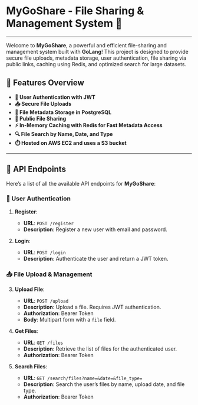 # MyGoShare - File Sharing & Management System 📂
---

Welcome to **MyGoShare**, a powerful and efficient file-sharing and management system built with **GoLang**! This project is designed to provide secure file uploads, metadata storage, user authentication, file sharing via public links, caching using Redis, and optimized search for large datasets.

## 🌟 Features Overview

- **🔐 User Authentication with JWT**
- **📤 Secure File Uploads**
- **📝 File Metadata Storage in PostgreSQL**
- **🔗 Public File Sharing**
- **⚡ In-Memory Caching with Redis for Fast Metadata Access**
- **🔍 File Search by Name, Date, and Type**
- **⏱️ Hosted on AWS EC2 and uses a S3 bucket**

---

## 📑 API Endpoints

Here’s a list of all the available API endpoints for **MyGoShare**:

### 🔐 User Authentication
1. **Register**:  
   - **URL**: `POST /register`  
   - **Description**: Register a new user with email and password.

2. **Login**:  
   - **URL**: `POST /login`  
   - **Description**: Authenticate the user and return a JWT token.

### 📤 File Upload & Management
3. **Upload File**:  
   - **URL**: `POST /upload`  
   - **Description**: Upload a file. Requires JWT authentication.
   - **Authorization**: Bearer Token  
   - **Body**: Multipart form with a `file` field.

4. **Get Files**:  
   - **URL**: `GET /files`  
   - **Description**: Retrieve the list of files for the authenticated user.
   - **Authorization**: Bearer Token  

5. **Search Files**:  
   - **URL**: `GET /search/files?name=&date=&file_type=`  
   - **Description**: Search the user’s files by name, upload date, and file type.
   - **Authorization**: Bearer Token  

